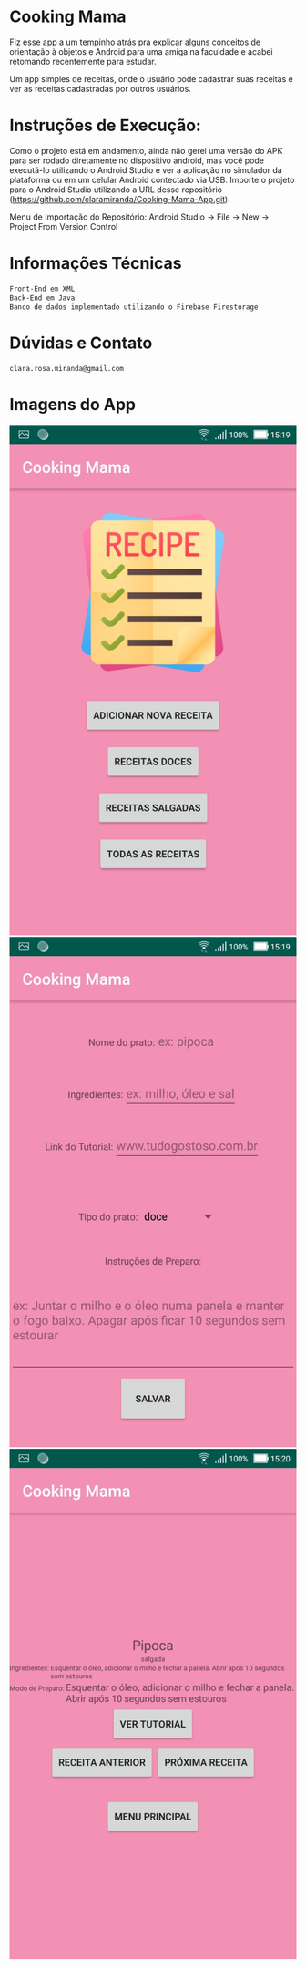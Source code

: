 # Cooking Mama
Fiz esse app a um tempinho atrás pra explicar alguns conceitos de orientação à objetos e Android para uma amiga na faculdade e acabei retomando recentemente para estudar.

Um app simples de receitas, onde o usuário pode cadastrar suas receitas e ver as receitas cadastradas por outros usuários.

# Instruções de Execução:
  Como o projeto está em andamento, ainda não gerei uma versão do APK para ser rodado diretamente no dispositivo android, mas você pode executá-lo utilizando o Android Studio e ver a aplicação no simulador da plataforma ou em um celular Android contectado via USB.
  Importe o projeto para o Android Studio utilizando a URL desse repositório (https://github.com/claramiranda/Cooking-Mama-App.git).
  
  Menu de Importação do Repositório:
    Android Studio -> File -> New -> Project From Version Control
	
# Informações Técnicas
	Front-End em XML
	Back-End em Java
	Banco de dados implementado utilizando o Firebase Firestorage
	
# Dúvidas e Contato
	clara.rosa.miranda@gmail.com


# Imagens do App
 ![Menu Principal](/images/Screenshot_20200423-151936.jpg)
 ![Tela de Inclusão de Receita](/images/Screenshot_20200423-151948.jpg)
 ![Ver receita](/images/Screenshot_20200423-152016.jpg)


